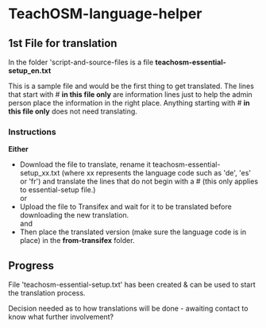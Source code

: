 # TeachOSM-language-helper

1st File for translation
------------------------

In the folder 'script-and-source-files is a file  **teachosm-essential-setup_en.txt**  

This is a sample file and would be the first thing to get translated. The lines that start with # **in this file only** are information lines just to help the admin person place the information in the right place. Anything starting with # **in this file only** does not need translating. 

### Instructions

**Either**
-  Download the file to translate, rename it teachosm-essential-setup_xx.txt (where xx represents the language code such as 'de', 'es' or 'fr') and translate the lines that do not begin with a # (this only applies to essential-setup file.)  
or  
-  Upload the file to Transifex and wait for it to be translated before downloading the new translation.  
and  
-  Then place the translated version (make sure the language code is in place) in the **from-transifex** folder.  


Progress
--------

File 'teachosm-essential-setup.txt' has been created & can be used to start the translation process.

Decision needed as to how translations will be done - awaiting contact to know what further involvement?
